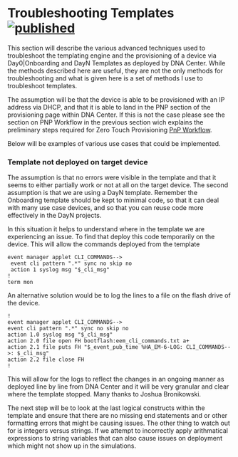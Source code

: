 # Troubleshooting Templates [![published](https://static.production.devnetcloud.com/codeexchange/assets/images/devnet-published.svg)](https://developer.cisco.com/codeexchange/github/repo/kebaldwi/DNAC-TEMPLATES)
This section will describe the various advanced techniques used to troubleshoot the templating engine and the provisioning of a device via Day0|Onboarding and DayN Templates as deployed by DNA Center. While the methods described here are useful, they are not the only methods for troubleshooting and what is given here is a set of methods I use to troubleshoot templates. 

The assumption will be that the device is able to be provisioned with an IP address via DHCP, and that it is able to land in the PNP section of the provisioning page within DNA Center. If this is not the case please see the section on PNP Workflow in the previous section wich explains the preliminary steps required for Zero Touch Provisioning [PnP Workflow](./PnP-Workflow.md#pnp-workflow).

Below will be examples of various use cases that could be implemented.

### Template not deployed on target device
The assumption is that no errors were visible in the template and that it seems to either partially work or not at all on the target device. The second assumption is that we are using a DayN template. Remember the Onboarding template should be kept to minimal code, so that it can deal with many use case devices, and so that you can reuse code more effectively in the DayN projects.

In this situation it helps to understand where in the template we are experiencing an issue. To find that deploy this code temporarily on the device. This will allow the commands deployed from the template 

```
event manager applet CLI_COMMANDS-->
 event cli pattern ".*" sync no skip no
 action 1 syslog msg "$_cli_msg"
!
term mon
```

An alternative solution would be to log the lines to a file on the flash drive of the device.

```
!
event manager applet CLI_COMMANDS-->
event cli pattern ".*" sync no skip no
action 1.0 syslog msg "$_cli_msg"
action 2.0 file open FH bootflash:eem_cli_commands.txt a+
action 2.1 file puts FH "$_event_pub_time %HA_EM-6-LOG: CLI_COMMANDS-->: $_cli_msg"
action 2.2 file close FH
!
```

This will allow for the logs to reflect the changes in an ongoing manner as deployed line by line from DNA Center and it will be very granular and clear where the template stopped. Many thanks to Joshua Bronikowski.

The next step will be to look at the last logical constructs within the template and ensure that there are no missing end statements and or other formatting errors that might be causing issues. The other thing to watch out for is integers versus strings. If we attempt to incorrectly apply arithmatical expressions to string variables that can also cause issues on deployment which might not show up in the simulations.
